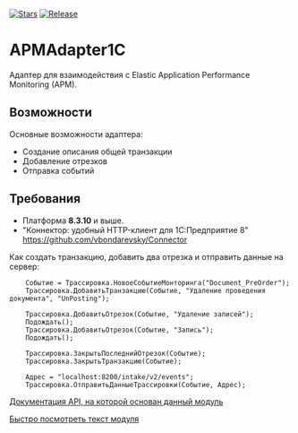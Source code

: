 [![Stars](https://img.shields.io/github/stars/huxuxuya/APMAdapter1C.svg?label=Github%20%E2%98%85&a)](https://github.com/huxuxuya/APMAdapter1C/stargazers)
[![Release](https://img.shields.io/github/tag/huxuxuya/APMAdapter1C.svg?label=Last%20release&a)](https://github.com/huxuxuya/APMAdapter1C/releases)

# APMAdapter1C
Адаптер для взаимодействия с Elastic Application Performance Monitoring (APM).

## Возможности
Основные возможности адаптера:
- Создание описания общей транзакции
- Добавление отрезков
- Отправка событий

## Требования
- Платформа **8.3.10** и выше.
- "Коннектор: удобный HTTP-клиент для 1С:Предприятие 8" https://github.com/vbondarevsky/Connector

Как создать транзакцию, добавить два отрезка и отправить данные на сервер:
```bsl
	Событие = Трассировка.НовоеСобытиеМонторинга("Document_PreOrder");	
	Трассировка.ДобавитьТранзакцию(Событие, "Удаление проведения документа", "UnPosting");

	Трассировка.ДобавитьОтрезок(Событие, "Удаление записей");
	Подождать();
	Трассировка.ДобавитьОтрезок(Событие, "Запись");
	Подождать();
	
	Трассировка.ЗакрытьПоследнийОтрезок(Событие);
	Трассировка.ЗакрытьТранзакцию(Событие);
	
	Адрес = "localhost:8200/intake/v2/events";
	Трассировка.ОтправитьДанныеТрассировки(Событие, Адрес);
```

[Документация API, на которой основан данный модуль]( https://www.elastic.co/guide/en/apm/guide/current/api-events.html)

[Быстро посмотреть текст модуля](./APMAdapter1c/src/CommonModules/Трассировка/Module.bsl)
